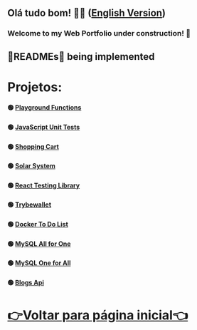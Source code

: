 <h2>Olá tudo bom! 👋🤓 (<a href="https://github.com/PFonsecaFV/PFonsecaFV.github.io/blob/main/README_EN.md">English Version</a>)</h2> 

### Welcome to my Web Portfolio under construction! 🚧

## 🚧READMEs🚧 being implemented
  
# Projetos:

#### 🟢 [Playground Functions](https://github.com/PFonsecaFV?tab=repositories#:~:text=project%2Dplayground%2Dfunctions) </br>
#### 🟢 [JavaScript Unit Tests](https://github.com/PFonsecaFV/project-js-unit-tests) </br>
#### 🟢 [Shopping Cart](https://github.com/PFonsecaFV/project-shopping-cart) </br>
#### 🟢 [Solar System ](https://github.com/PFonsecaFV/project-solar-system) </br>
#### 🟢 [React Testing Library](https://github.com/PFonsecaFV/project-react-testing-library) </br>
#### 🟢 [Trybewallet](https://github.com/PFonsecaFV/project-trybewallet) </br>
#### 🟢 [Docker To Do List](https://github.com/PFonsecaFV/project-docker-todo-list) </br>
#### 🟢 [MySQL All for One](https://github.com/PFonsecaFV/project-mysql-all-for-one) </br>
#### 🟢 [MySQL One for All](https://github.com/PFonsecaFV/project-mysql-one-for-all) </br>
#### 🟢 [Blogs Api](https://github.com/PFonsecaFV/project-blogs-api) </br>

# [👉Voltar para página inicial👈](https://github.com/PFonsecaFV)
